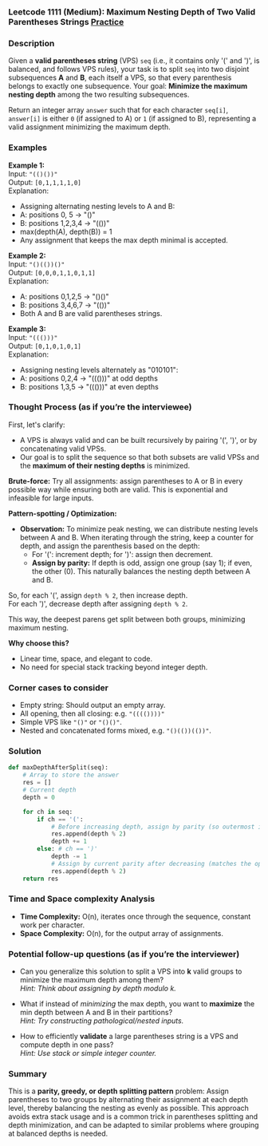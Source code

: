 ### Leetcode 1111 (Medium): Maximum Nesting Depth of Two Valid Parentheses Strings [Practice](https://leetcode.com/problems/maximum-nesting-depth-of-two-valid-parentheses-strings)

### Description  
Given a **valid parentheses string** (VPS) `seq` (i.e., it contains only '(' and ')', is balanced, and follows VPS rules), your task is to split `seq` into two disjoint subsequences **A** and **B**, each itself a VPS, so that every parenthesis belongs to exactly one subsequence. Your goal: **Minimize the maximum nesting depth** among the two resulting subsequences.

Return an integer array `answer` such that for each character `seq[i]`, `answer[i]` is either `0` (if assigned to A) or `1` (if assigned to B), representing a valid assignment minimizing the maximum depth.

### Examples  

**Example 1:**  
Input: `"(()())"`  
Output: `[0,1,1,1,1,0]`  
Explanation:  
- Assigning alternating nesting levels to A and B:  
- A: positions 0, 5 → "()"  
- B: positions 1,2,3,4 → "(())"  
- max(depth(A), depth(B)) = 1  
- Any assignment that keeps the max depth minimal is accepted.  

**Example 2:**  
Input: `"()(())()"`  
Output: `[0,0,0,1,1,0,1,1]`  
Explanation:  
- A: positions 0,1,2,5 → "()()"  
- B: positions 3,4,6,7 → "(())"  
- Both A and B are valid parentheses strings.  

**Example 3:**  
Input: `"((()))"`  
Output: `[0,1,0,1,0,1]`  
Explanation:  
- Assigning nesting levels alternately as "010101":
- A: positions 0,2,4 → "((()))" at odd depths  
- B: positions 1,3,5 → "((()))" at even depths  

### Thought Process (as if you’re the interviewee)  
First, let's clarify:  
- A VPS is always valid and can be built recursively by pairing '(', ')', or by concatenating valid VPSs.
- Our goal is to split the sequence so that both subsets are valid VPSs and the **maximum of their nesting depths** is minimized.

**Brute-force:** Try all assignments: assign parentheses to A or B in every possible way while ensuring both are valid. This is exponential and infeasible for large inputs.

**Pattern-spotting / Optimization:**  
- **Observation:** To minimize peak nesting, we can distribute nesting levels between A and B. When iterating through the string, keep a counter for depth, and assign the parenthesis based on the depth:  
  - For '(': increment depth; for ')': assign then decrement.  
  - **Assign by parity:** If depth is odd, assign one group (say 1); if even, the other (0). This naturally balances the nesting depth between A and B.

So, for each '(', assign `depth % 2`, then increase depth.  
For each ')', decrease depth after assigning `depth % 2`.

This way, the deepest parens get split between both groups, minimizing maximum nesting.

**Why choose this?**  
- Linear time, space, and elegant to code.  
- No need for special stack tracking beyond integer depth.

### Corner cases to consider  
- Empty string: Should output an empty array.
- All opening, then all closing: e.g. `"(((())))"`
- Simple VPS like `"()"` or `"()()"`.
- Nested and concatenated forms mixed, e.g. `"()(())(())"`.

### Solution

```python
def maxDepthAfterSplit(seq):
    # Array to store the answer
    res = []
    # Current depth
    depth = 0

    for ch in seq:
        if ch == '(':
            # Before increasing depth, assign by parity (so outermost is 0, next is 1, etc.)
            res.append(depth % 2)
            depth += 1
        else: # ch == ')'
            depth -= 1
            # Assign by current parity after decreasing (matches the opening)
            res.append(depth % 2)
    return res
```

### Time and Space complexity Analysis  

- **Time Complexity:** O(n), iterates once through the sequence, constant work per character.
- **Space Complexity:** O(n), for the output array of assignments.

### Potential follow-up questions (as if you’re the interviewer)  

- Can you generalize this solution to split a VPS into **k** valid groups to minimize the maximum depth among them?  
  *Hint: Think about assigning by depth modulo k.*

- What if instead of *minimizing* the max depth, you want to **maximize** the min depth between A and B in their partitions?  
  *Hint: Try constructing pathological/nested inputs.*

- How to efficiently **validate** a large parentheses string is a VPS and compute depth in one pass?  
  *Hint: Use stack or simple integer counter.*

### Summary
This is a **parity, greedy, or depth splitting pattern** problem: Assign parentheses to two groups by alternating their assignment at each depth level, thereby balancing the nesting as evenly as possible. This approach avoids extra stack usage and is a common trick in parentheses splitting and depth minimization, and can be adapted to similar problems where grouping at balanced depths is needed.